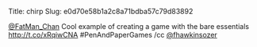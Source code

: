 Title: chirp
Slug: e0d70e58b1a2c8a71bdba57c79d83892

<a href="http://twitter.com/FatMan_Chan">@FatMan_Chan</a> Cool example of creating a game with the bare essentials <a href="http://t.co/xRqiwCNA">http://t.co/xRqiwCNA</a> #PenAndPaperGames /cc <a href="http://twitter.com/fhawkinsozer">@fhawkinsozer</a>
